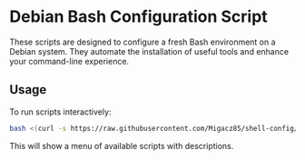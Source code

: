 # Debian Bash Configuration Script

These scripts are designed to configure a fresh Bash environment on a Debian system. They automate the installation of useful tools and enhance your command-line experience.

## Usage

To run scripts interactively:

```bash
bash <(curl -s https://raw.githubusercontent.com/Migacz85/shell-config/refs/heads/main/run.sh)
```

This will show a menu of available scripts with descriptions.
